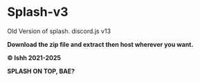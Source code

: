 # Splash-v3
Old Version of splash. discord.js v13

__Download the zip file and extract then host wherever you want.__


__© Ishh 2021-2025__

<b>SPLASH ON TOP, BAE?</b>
